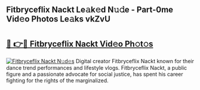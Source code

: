## Fitbryceflix Nackt Le𝚊k𝚎d N𝚞𝚍e - Part-0me Vid𝚎o Photos Le𝚊ks vkZvU

# <h2><a href="http://fb6bftz.evod.top/?m=Fitbryceflix+Nackt">🔗 👉🔴 Fitbryceflix Nackt Vid𝚎o Ph𝚘t𝚘s</a></h2>

[![Fitbryceflix Nackt N𝚞d𝚎s](https://i.imgur.com/8V9OHl7.gif)](http://fb6bftz.evod.top/?m=Fitbryceflix+Nackt)
Digital creator Fitbryceflix Nackt known for their dance trend performances and lifestyle vlogs. Fitbryceflix Nackt, a public figure and a passionate advocate for social justice, has spent his career fighting for the rights of the marginalized. 
